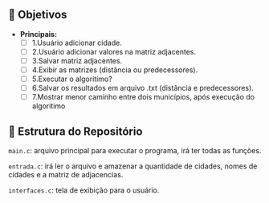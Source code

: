 ## 🎯 Objetivos

 - **Principais:**
    - [ ] 1.Usuário adicionar cidade.
    - [ ] 2.Usuário adicionar valores na matriz adjacentes.
    - [ ] 3.Salvar matriz adjacentes.
    - [ ] 4.Exibir as matrizes (distância ou predecessores).
    - [ ] 5.Executar o algoritimo?
    - [ ] 6.Salvar os resultados em arquivo .txt (distância e predecessores).
    - [ ] 7.Mostrar menor caminho entre dois municípios, após execução do algoritimo

## 📁 Estrutura do Repositório
  `main.c`: arquivo principal para executar o programa, irá ter todas as funções.
  
  `entrada.c`: irá ler o arquivo e amazenar a quantidade de cidades, nomes de cidades e a matriz de adjacencias.
  
  `interfaces.c`: tela de exibição para o usuário.
